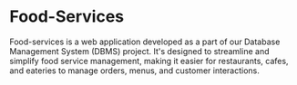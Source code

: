 # Food-Services
Food-services is a web application developed as a part of our Database Management System (DBMS) project. It's designed to streamline and simplify food service management, making it easier for restaurants, cafes, and eateries to manage orders, menus, and customer interactions.
